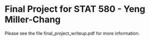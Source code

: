 # Final Project for STAT 580 - Yeng Miller-Chang

Please see the file final_project_writeup.pdf for more information.
